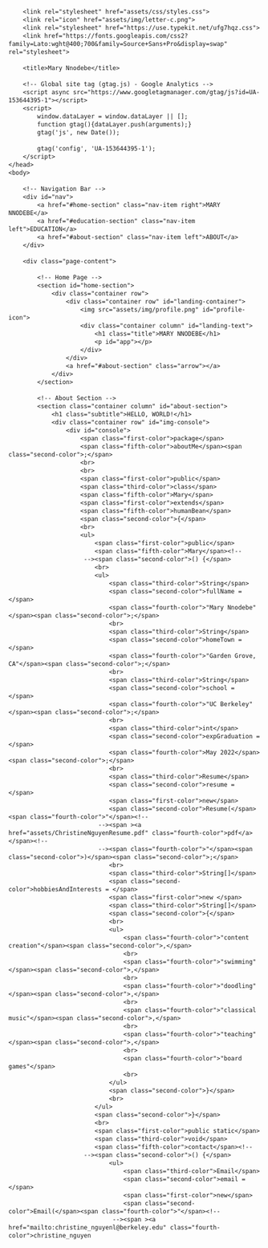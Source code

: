<!DOCTYPE html>
<html>
	<head>
		<meta charset="utf-8">
		<meta name="viewport" content="width=device-width, initial-scale=0.41, maximum-scale=1" />
		<meta name="description" content="Mary Nnodebe portfolio">
		<meta name="keywords" content="Mary Nnodebe, University Of Houston">

		<link rel="stylesheet" href="assets/css/styles.css">
		<link rel="icon" href="assets/img/letter-c.png">
		<link rel="stylesheet" href="https://use.typekit.net/ufg7hqz.css">
		<link href="https://fonts.googleapis.com/css2?family=Lato:wght@400;700&family=Source+Sans+Pro&display=swap" rel="stylesheet">

		<title>Mary Nnodebe</title>

		<!-- Global site tag (gtag.js) - Google Analytics -->
		<script async src="https://www.googletagmanager.com/gtag/js?id=UA-153644395-1"></script>
		<script>
			window.dataLayer = window.dataLayer || [];
			function gtag(){dataLayer.push(arguments);}
			gtag('js', new Date());

			gtag('config', 'UA-153644395-1');
		</script>
	</head>
	<body>

		<!-- Navigation Bar -->
		<div id="nav">
			<a href="#home-section" class="nav-item right">MARY NNODEBE</a>
			<a href="#education-section" class="nav-item left">EDUCATION</a>
			<a href="#about-section" class="nav-item left">ABOUT</a>
		</div>

		<div class="page-content">

			<!-- Home Page -->
			<section id="home-section">
				<div class="container row">
					<div class="container row" id="landing-container">
						<img src="assets/img/profile.png" id="profile-icon">
						<div class="container column" id="landing-text">
							<h1 class="title">MARY NNODEBE</h1>
							<p id="app"></p>
						</div>
					</div>
					<a href="#about-section" class="arrow"></a>
				</div>
			</section>

			<!-- About Section -->
			<section class="container column" id="about-section">
				<h1 class="subtitle">HELLO, WORLD!</h1>
				<div class="container row" id="img-console">
					<div id="console">
						<span class="first-color">package</span>
						<span class="fifth-color">aboutMe</span><span class="second-color">;</span>
						<br>
						<br>
						<span class="first-color">public</span>
						<span class="third-color">class</span>
						<span class="fifth-color">Mary</span>
						<span class="first-color">extends</span>
						<span class="fifth-color">humanBean</span>
						<span class="second-color">{</span>
						<br>
						<ul>
							<span class="first-color">public</span>
							<span class="fifth-color">Mary</span><!-- 
						 --><span class="second-color">() {</span>
							<br>
							<ul>
								<span class="third-color">String</span>
								<span class="second-color">fullName = </span>
								<span class="fourth-color">"Mary Nnodebe"</span><span class="second-color">;</span>
								<br>
								<span class="third-color">String</span>
								<span class="second-color">homeTown = </span>
								<span class="fourth-color">"Garden Grove, CA"</span><span class="second-color">;</span>
								<br>
								<span class="third-color">String</span>
								<span class="second-color">school = </span>
								<span class="fourth-color">"UC Berkeley"</span><span class="second-color">;</span>
								<br>
								<span class="third-color">int</span>
								<span class="second-color">expGraduation = </span>
								<span class="fourth-color">May 2022</span><span class="second-color">;</span>
								<br>
								<span class="third-color">Resume</span>
								<span class="second-color">resume = </span>
								<span class="first-color">new</span>
								<span class="second-color">Resume(</span><span class="fourth-color">"</span><!-- 
							 --><span ><a href="assets/ChristineNguyenResume.pdf" class="fourth-color">pdf</a></span><!-- 
							 --><span class="fourth-color">"</span><span class="second-color">)</span><span class="second-color">;</span>
								<br>
								<span class="third-color">String[]</span>
								<span class="second-color">hobbiesAndInterests = </span>
								<span class="first-color">new </span>
								<span class="third-color">String[]</span>
								<span class="second-color">{</span>
								<br>
								<ul>
									<span class="fourth-color">"content creation"</span><span class="second-color">,</span>
									<br>
									<span class="fourth-color">"swimming"</span><span class="second-color">,</span>
									<br>
									<span class="fourth-color">"doodling"</span><span class="second-color">,</span>
									<br>
									<span class="fourth-color">"classical music"</span><span class="second-color">,</span>
									<br>
									<span class="fourth-color">"teaching"</span><span class="second-color">,</span>
									<br>
									<span class="fourth-color">"board games"</span>
									<br>
								</ul>
								<span class="second-color">}</span>
								<br>
							</ul>
							<span class="second-color">}</span>
							<br>
							<span class="first-color">public static</span>
							<span class="third-color">void</span>
							<span class="fifth-color">contact</span><!-- 
						 --><span class="second-color">() {</span>
								<ul>
									<span class="third-color">Email</span>
									<span class="second-color">email = </span>
									<span class="first-color">new</span>
									<span class="second-color">Email(</span><span class="fourth-color">"</span><!-- 
								 --><span ><a href="mailto:christine_nguyenl@berkeley.edu" class="fourth-color">christine_nguyen
